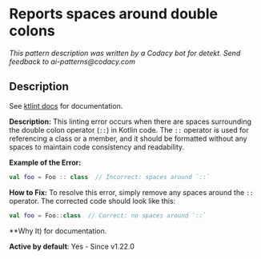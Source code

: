 # Reports spaces around double colons

_This pattern description was written by a Codacy bot for detekt. Send feedback to ai-patterns@codacy.com_

## Description

See [ktlint docs](https://pinterest.github.io/ktlint/0.50.0/rules/standard/#double-colon-spacing) for documentation.

**Description:**
This linting error occurs when there are spaces surrounding the double colon operator (`::`) in Kotlin code. The `::` operator is used for referencing a class or a member, and it should be formatted without any spaces to maintain code consistency and readability.

**Example of the Error:**
```kotlin
val foo = Foo :: class  // Incorrect: spaces around `::`
```

**How to Fix:**
To resolve this error, simply remove any spaces around the `::` operator. The corrected code should look like this:
```kotlin
val foo = Foo::class  // Correct: no spaces around `::`
```

**Why It) for documentation.

**Active by default**: Yes - Since v1.22.0 
